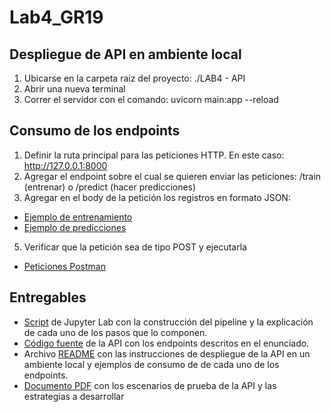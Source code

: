 # Lab4_GR19

## Despliegue de API en ambiente local
1. Ubicarse en la carpeta raiz del proyecto: ./LAB4 - API
2. Abrir una nueva terminal
3. Correr el servidor con el comando: uvicorn main:app --reload

## Consumo de los endpoints
1. Definir la ruta principal para las peticiones HTTP. En este caso: http://127.0.0.1:8000
2. Agregar el endpoint sobre el cual se quieren enviar las peticiones: /train (entrenar) o /predict (hacer predicciones)
3. Agregar en el body de la petición los registros en formato JSON: 
* [Ejemplo de entrenamiento](https://github.com/snrodriguezc/Lab4_GR19/blob/main/Data/university_admission_train.json)
* [Ejemplo de predicciones](https://github.com/snrodriguezc/Lab4_GR19/blob/main/Data/predict_esc2.json)
5. Verificar que la petición sea de tipo POST y ejecutarla
* [Peticiones Postman](https://github.com/snrodriguezc/Lab4_GR19/blob/main/Collections/Lab4.postman_collection.json)

## Entregables
* [Script](https://github.com/snrodriguezc/Lab4_GR19/blob/main/Pipeline.ipynb) de Jupyter Lab con la construcción del pipeline y la explicación de cada uno de los pasos que lo componen.
* [Código fuente](https://github.com/snrodriguezc/Lab4_GR19/tree/main/LAB4%20-%20API) de la API con los endpoints descritos en el enunciado.
* Archivo [README](https://github.com/snrodriguezc/Lab4_GR19/blob/main/README.md) con las instrucciones de despliegue de la API en un ambiente local y ejemplos de consumo de de cada uno de los endpoints.
* [Documento PDF]() con los escenarios de prueba de la API y las estrategias a desarrollar
